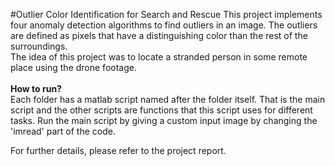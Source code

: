 #Outlier Color Identification for Search and Rescue
This project implements four anomaly detection algorithms to find outliers in an image. The outliers are defined as pixels that have a distinguishing color than the rest of the surroundings.
<br>
The idea of this project was to locate a stranded person in some remote place using the drone footage.
<br><br>
**How to run?**
<br>
Each folder has a matlab script named after the folder itself. That is the main script and the other scripts are functions that this script uses for different tasks. Run the main script by giving a custom input image by changing the 'imread' part of the code.

For further details, please refer to the project report.   